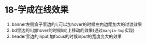 # 18-学成在线效果

1. banner左侧盒子里边的li,可以加hover的时候左内边距加大的过渡效果
2. bd里边的li,加hover的时候li向上移动的效果(通过`margin-top`实现)
3. header里边的input,加focus的时候input的宽度变大的效果